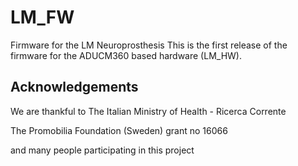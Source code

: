# LM_FW
Firmware for the LM Neuroprosthesis
This is the first release of the firmware for the ADUCM360 based hardware (LM_HW). 



## Acknowledgements
We are thankful to 
The Italian Ministry of Health - Ricerca Corrente

The Promobilia Foundation (Sweden) grant no 16066 

and many people participating in this project
